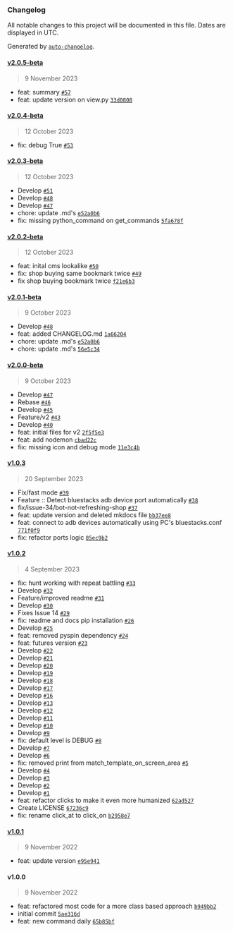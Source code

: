 ### Changelog

All notable changes to this project will be documented in this file. Dates are displayed in UTC.

Generated by [`auto-changelog`](https://github.com/CookPete/auto-changelog).

#### [v2.0.5-beta](https://github.com/brunocordioli072/epic7_bot/compare/v2.0.4-beta...v2.0.5-beta)

> 9 November 2023

- feat: summary [`#57`](https://github.com/brunocordioli072/epic7_bot/pull/57)
- feat: update version on view.py [`33d0808`](https://github.com/brunocordioli072/epic7_bot/commit/33d0808583b0d2eea05729861fd6aaa798841b11)

#### [v2.0.4-beta](https://github.com/brunocordioli072/epic7_bot/compare/v2.0.3-beta...v2.0.4-beta)

> 12 October 2023

- fix: debug True [`#53`](https://github.com/brunocordioli072/epic7_bot/pull/53)

#### [v2.0.3-beta](https://github.com/brunocordioli072/epic7_bot/compare/v2.0.2-beta...v2.0.3-beta)

> 12 October 2023

- Develop [`#51`](https://github.com/brunocordioli072/epic7_bot/pull/51)
- Develop [`#48`](https://github.com/brunocordioli072/epic7_bot/pull/48)
- Develop [`#47`](https://github.com/brunocordioli072/epic7_bot/pull/47)
- chore: update .md's [`e52a0b6`](https://github.com/brunocordioli072/epic7_bot/commit/e52a0b66c7e8273881b9cfe1b74c8a5f90959f9d)
- fix: missing python_command on get_commands [`5fa678f`](https://github.com/brunocordioli072/epic7_bot/commit/5fa678fab2c329c6db18161f0e0fd9ba9c3ff262)

#### [v2.0.2-beta](https://github.com/brunocordioli072/epic7_bot/compare/v2.0.1-beta...v2.0.2-beta)

> 12 October 2023

- feat: inital cms lookalike [`#50`](https://github.com/brunocordioli072/epic7_bot/pull/50)
- fix: shop buying same bookmark twice [`#49`](https://github.com/brunocordioli072/epic7_bot/pull/49)
- fix shop buying bookmark twice [`f21e6b3`](https://github.com/brunocordioli072/epic7_bot/commit/f21e6b368ff2442e2120e1db06fd6e640ac1b73d)

#### [v2.0.1-beta](https://github.com/brunocordioli072/epic7_bot/compare/v2.0.0-beta...v2.0.1-beta)

> 9 October 2023

- Develop [`#48`](https://github.com/brunocordioli072/epic7_bot/pull/48)
- feat: added CHANGELOG.md [`1a66204`](https://github.com/brunocordioli072/epic7_bot/commit/1a66204da7800f7852faedf245ee9c0c14f1ba09)
- chore: update .md's [`e52a0b6`](https://github.com/brunocordioli072/epic7_bot/commit/e52a0b66c7e8273881b9cfe1b74c8a5f90959f9d)
- chore: update .md's [`56e5c34`](https://github.com/brunocordioli072/epic7_bot/commit/56e5c345a266f1f51e4b8b08065410e963fddef9)

#### [v2.0.0-beta](https://github.com/brunocordioli072/epic7_bot/compare/v1.0.3...v2.0.0-beta)

> 9 October 2023

- Develop [`#47`](https://github.com/brunocordioli072/epic7_bot/pull/47)
- Rebase [`#46`](https://github.com/brunocordioli072/epic7_bot/pull/46)
- Develop [`#45`](https://github.com/brunocordioli072/epic7_bot/pull/45)
- Feature/v2 [`#43`](https://github.com/brunocordioli072/epic7_bot/pull/43)
- Develop [`#40`](https://github.com/brunocordioli072/epic7_bot/pull/40)
- feat: initial files for v2 [`2f5f5e3`](https://github.com/brunocordioli072/epic7_bot/commit/2f5f5e37ab2c53451c84c95b35e6049e33d84d64)
- feat: add nodemon [`cbad22c`](https://github.com/brunocordioli072/epic7_bot/commit/cbad22c235223f2bc3994552b6bde5103478d1a0)
- fix: missing icon and debug mode [`11e3c4b`](https://github.com/brunocordioli072/epic7_bot/commit/11e3c4b207cce2306895422469538f1f4153abf3)

#### [v1.0.3](https://github.com/brunocordioli072/epic7_bot/compare/v1.0.2...v1.0.3)

> 20 September 2023

- Fix/fast mode [`#39`](https://github.com/brunocordioli072/epic7_bot/pull/39)
- Feature :: Detect bluestacks adb device port automatically [`#38`](https://github.com/brunocordioli072/epic7_bot/pull/38)
- fix/issue-34/bot-not-refreshing-shop [`#37`](https://github.com/brunocordioli072/epic7_bot/pull/37)
- feat: update version and deleted mkdocs file [`bb37ee8`](https://github.com/brunocordioli072/epic7_bot/commit/bb37ee8ba240a170476d840c0e90f94162e4df02)
- feat: connect to adb devices automatically using PC's bluestacks.conf [`771f0f9`](https://github.com/brunocordioli072/epic7_bot/commit/771f0f9437140be5bb5355940649a7ef73351f2e)
- fix: refactor ports logic [`85ec9b2`](https://github.com/brunocordioli072/epic7_bot/commit/85ec9b264db955781fcc344ab38834b741dabf5f)

#### [v1.0.2](https://github.com/brunocordioli072/epic7_bot/compare/v1.0.1...v1.0.2)

> 4 September 2023

- fix: hunt working with repeat battling [`#33`](https://github.com/brunocordioli072/epic7_bot/pull/33)
- Develop [`#32`](https://github.com/brunocordioli072/epic7_bot/pull/32)
- Feature/improved readme [`#31`](https://github.com/brunocordioli072/epic7_bot/pull/31)
- Develop [`#30`](https://github.com/brunocordioli072/epic7_bot/pull/30)
- Fixes Issue 14 [`#29`](https://github.com/brunocordioli072/epic7_bot/pull/29)
- fix: readme and docs pip installation [`#26`](https://github.com/brunocordioli072/epic7_bot/pull/26)
- Develop [`#25`](https://github.com/brunocordioli072/epic7_bot/pull/25)
- feat: removed pyspin dependency [`#24`](https://github.com/brunocordioli072/epic7_bot/pull/24)
- feat: futures version [`#23`](https://github.com/brunocordioli072/epic7_bot/pull/23)
- Develop [`#22`](https://github.com/brunocordioli072/epic7_bot/pull/22)
- Develop [`#21`](https://github.com/brunocordioli072/epic7_bot/pull/21)
- Develop [`#20`](https://github.com/brunocordioli072/epic7_bot/pull/20)
- Develop [`#19`](https://github.com/brunocordioli072/epic7_bot/pull/19)
- Develop [`#18`](https://github.com/brunocordioli072/epic7_bot/pull/18)
- Develop [`#17`](https://github.com/brunocordioli072/epic7_bot/pull/17)
- Develop [`#16`](https://github.com/brunocordioli072/epic7_bot/pull/16)
- Develop [`#13`](https://github.com/brunocordioli072/epic7_bot/pull/13)
- Develop [`#12`](https://github.com/brunocordioli072/epic7_bot/pull/12)
- Develop [`#11`](https://github.com/brunocordioli072/epic7_bot/pull/11)
- Develop [`#10`](https://github.com/brunocordioli072/epic7_bot/pull/10)
- Develop [`#9`](https://github.com/brunocordioli072/epic7_bot/pull/9)
- fix: default level is DEBUG [`#8`](https://github.com/brunocordioli072/epic7_bot/pull/8)
- Develop [`#7`](https://github.com/brunocordioli072/epic7_bot/pull/7)
- Develop [`#6`](https://github.com/brunocordioli072/epic7_bot/pull/6)
- fix: removed print from  match_template_on_screen_area [`#5`](https://github.com/brunocordioli072/epic7_bot/pull/5)
- Develop [`#4`](https://github.com/brunocordioli072/epic7_bot/pull/4)
- Develop [`#3`](https://github.com/brunocordioli072/epic7_bot/pull/3)
- Develop [`#2`](https://github.com/brunocordioli072/epic7_bot/pull/2)
- Develop [`#1`](https://github.com/brunocordioli072/epic7_bot/pull/1)
- feat: refactor clicks to make it even more humanized [`62ad527`](https://github.com/brunocordioli072/epic7_bot/commit/62ad5272db5e428c64f0484abfe6b557fe4ffaf0)
- Create LICENSE [`67236c9`](https://github.com/brunocordioli072/epic7_bot/commit/67236c97c44c75be34fe57ffbc34466850ef143f)
- fix: rename click_at to click_on [`b2958e7`](https://github.com/brunocordioli072/epic7_bot/commit/b2958e7c0e482a154e5b53f1f0f08f717f1d2ddc)

#### [v1.0.1](https://github.com/brunocordioli072/epic7_bot/compare/v1.0.0...v1.0.1)

> 9 November 2022

- feat: update version [`e95e941`](https://github.com/brunocordioli072/epic7_bot/commit/e95e94156b841d1a7da95a66847033389bf48bd2)

#### v1.0.0

> 9 November 2022

- feat: refactored most code for a more class based approach [`b949bb2`](https://github.com/brunocordioli072/epic7_bot/commit/b949bb2240d48448ec38b3c6b4b226572b4925e9)
- initial commit [`5ae316d`](https://github.com/brunocordioli072/epic7_bot/commit/5ae316d0eceb5f6b06f7b584d82bcec4d2b21c53)
- feat: new command daily [`65b85bf`](https://github.com/brunocordioli072/epic7_bot/commit/65b85bfc778929dfad88cdd7e782d1ef2bc89ef3)
